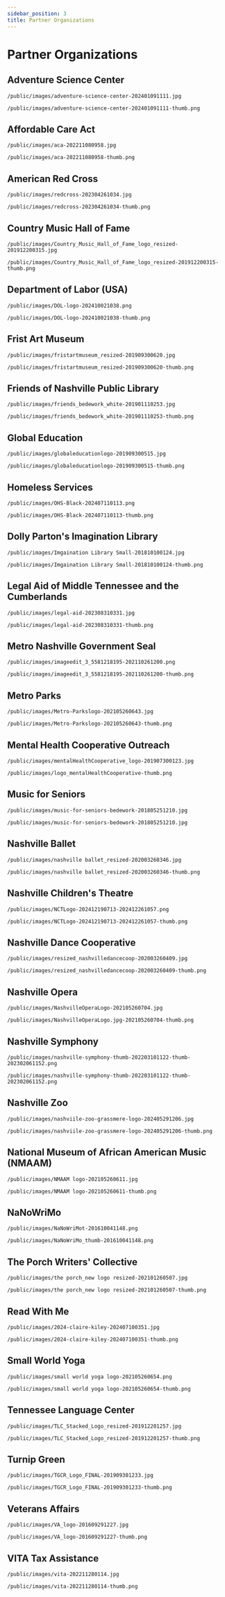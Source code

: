 ```yaml
---
sidebar_position: 3
title: Partner Organizations
---
```


# Partner Organizations

## Adventure Science Center

```text
/public/images/adventure-science-center-202401091111.jpg
```

```text
/public/images/adventure-science-center-202401091111-thumb.png
```

## Affordable Care Act

```text
/public/images/aca-202211080958.jpg
```

```text
/public/images/aca-202211080958-thumb.png
```

## American Red Cross

```text
/public/images/redcross-202304261034.jpg
```

```text
/public/images/redcross-202304261034-thumb.png
```

## Country Music Hall of Fame

```text
/public/images/Country_Music_Hall_of_Fame_logo_resized-201912200315.jpg
```

```text
/public/images/Country_Music_Hall_of_Fame_logo_resized-201912200315-thumb.png
```

## Department of Labor (USA)

```text
/public/images/DOL-logo-202410021038.png
```

```text
/public/images/DOL-logo-202410021038-thumb.png
```

## Frist Art Museum

```
/public/images/fristartmuseum_resized-201909300620.jpg
```

```
/public/images/fristartmuseum_resized-201909300620-thumb.png
```

## Friends of Nashville Public Library

```text
/public/images/friends_bedework_white-201901110253.jpg
```

```text
/public/images/friends_bedework_white-201901110253-thumb.png
```

## Global Education

```
/public/images/globaleducationlogo-201909300515.jpg
```

```
/public/images/globaleducationlogo-201909300515-thumb.png
```

## Homeless Services

```text
/public/images/OHS-Black-202407110113.png
```

```text
/public/images/OHS-Black-202407110113-thumb.png
```

## Dolly Parton's Imagination Library

```
/public/images/Imgaination Library Small-201810100124.jpg
```

```
/public/images/Imgaination Library Small-201810100124-thumb.png
```

## Legal Aid of Middle Tennessee and the Cumberlands

```text
/public/images/legal-aid-202308310331.jpg
```

```text
/public/images/legal-aid-202308310331-thumb.png
```

## Metro Nashville Government Seal

```
/public/images/imageedit_3_5581218195-202110261200.png
```

```
/public/images/imageedit_3_5581218195-202110261200-thumb.png
```

## Metro Parks

```text
/public/images/Metro-Parkslogo-202105260643.jpg
```

```text
/public/images/Metro-Parkslogo-202105260643-thumb.png
```

## Mental Health Cooperative Outreach

```text
/public/images/mentalHealthCooperative_logo-201907300123.jpg
```

```
/public/images/logo_mentalHealthCooperative-thumb.png
```

## Music for Seniors

```
/public/images/music-for-seniors-bedework-201805251210.jpg
```

```
/public/images/music-for-seniors-bedework-201805251210.jpg
```

## Nashville Ballet

```
/public/images/nashville ballet_resized-202003260346.jpg
```

```
/public/images/nashville ballet_resized-202003260346-thumb.png
```

## Nashville Children's Theatre

```text
/public/images/NCTLogo-202412190713-202412261057.png
```

```text
/public/images/NCTLogo-202412190713-202412261057-thumb.png
```

## Nashville Dance Cooperative

```
/public/images/resized_nashvilledancecoop-202003260409.jpg
```

```
/public/images/resized_nashvilledancecoop-202003260409-thumb.png
```

## Nashville Opera

```text
/public/images/NashvilleOperaLogo-202105260704.jpg
```

```text
/public/images/NashvilleOperaLogo.jpg-202105260704-thumb.png
```

## Nashville Symphony

```text
/public/images/nashville-symphony-thumb-202203101122-thumb-202302061152.png
```

```text
/public/images/nashville-symphony-thumb-202203101122-thumb-202302061152.png
```

## Nashville Zoo

```text
/public/images/nashviile-zoo-grassmere-logo-202405291206.jpg
```

```text
/public/images/nashviile-zoo-grassmere-logo-202405291206-thumb.png
```

## National Museum of African American Music (NMAAM)

```
/public/images/NMAAM logo-202105260611.jpg
```

```
/public/images/NMAAM logo-202105260611-thumb.png
```

## NaNoWriMo

```
/public/images/NaNoWriMot-201610041148.png
```

```
/public/images/NaNoWriMo_thumb-201610041148.png
```

## The Porch Writers' Collective

```text
/public/images/the porch_new logo resized-202101260507.jpg
```

```text
/public/images/the porch_new logo resized-202101260507-thumb.png
```

## Read With Me

```text
/public/images/2024-claire-kiley-202407100351.jpg
```

```text
/public/images/2024-claire-kiley-202407100351-thumb.png
```

## Small World Yoga

```
/public/images/small world yoga logo-202105260654.png
```

```
/public/images/small world yoga logo-202105260654-thumb.png
```

## Tennessee Language Center

```text
/public/images/TLC_Stacked_Logo_resized-201912201257.jpg
```

```text
/public/images/TLC_Stacked_Logo_resized-201912201257-thumb.png
```

## Turnip Green

```text
/public/images/TGCR_Logo_FINAL-201909301233.jpg
```

```text
/public/images/TGCR_Logo_FINAL-201909301233-thumb.png
```

## Veterans Affairs

```text
/public/images/VA_logo-201609291227.jpg
```

```text
/public/images/VA_logo-201609291227-thumb.png
```

## VITA Tax Assistance

```text
/public/images/vita-202211280114.jpg
```

```text
/public/images/vita-202211280114-thumb.png
```
